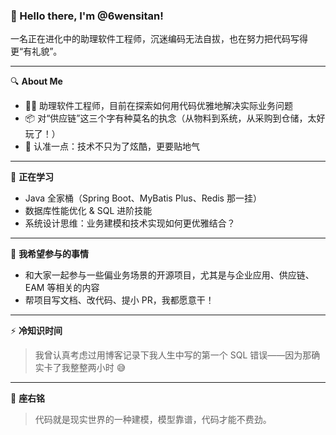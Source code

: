 ### 👋 Hello there, I'm @6wensitan!

一名正在进化中的助理软件工程师，沉迷编码无法自拔，也在努力把代码写得更“有礼貌”。

---

🔍 **About Me**

- 🧑‍💻 助理软件工程师，目前在探索如何用代码优雅地解决实际业务问题  
- 📦 对“供应链”这三个字有种莫名的执念（从物料到系统，从采购到仓储，太好玩了！）  
- 🧠 认准一点：技术不只为了炫酷，更要贴地气  

---

🌱 **正在学习**

- Java 全家桶（Spring Boot、MyBatis Plus、Redis 那一挂）
- 数据库性能优化 & SQL 进阶技能
- 系统设计思维：业务建模和技术实现如何更优雅结合？

---

💬 **我希望参与的事情**

- 和大家一起参与一些偏业务场景的开源项目，尤其是与企业应用、供应链、EAM 等相关的内容  
- 帮项目写文档、改代码、提小 PR，我都愿意干！

---

⚡ **冷知识时间**

> 我曾认真考虑过用博客记录下我人生中写的第一个 SQL 错误——因为那确实卡了我整整两小时 😅  

---

🎯 **座右铭**

> 代码就是现实世界的一种建模，模型靠谱，代码才能不费劲。


